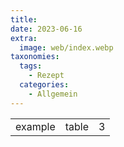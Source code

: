 ```yaml
---
title: 
date: 2023-06-16
extra:
  image: web/index.webp
taxonomies:
  tags:
    - Rezept
  categories:
    - Allgemein
---
```

||||
:----:|:----:|:----:
example|table|3|rows

